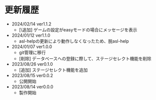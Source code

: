 # 更新履歴
- 2024/02/14 ver1.1.2
  - \[\追加\] ゲームの設定がeasyモードの場合にメッセージを表示
- 2024/01/12 ver1.1.0
  - asl-helpの更新により動作しなくなったため、脱asl-help
- 2024/01/07 ver1.0.0
  - git管理に移行
  - \[削除\] データベースへの登録に際して、ステージセレクト機能を削除
- 2023/08/26 ver0.1.0
  - \[追加\] ステージセレクト機能を追加
- 2023/08/15 ver0.0.2
  - 公開開始
- 2023/08/14 ver0.0.0
  - 製作開始
